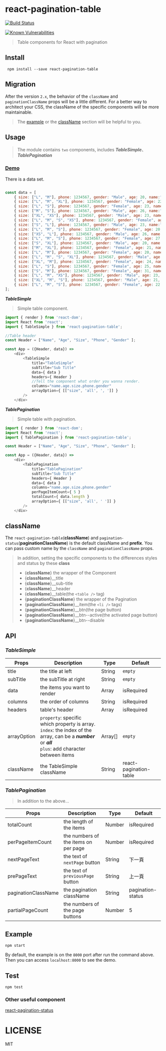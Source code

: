 # react-pagination-table

[![Build Status](https://travis-ci.org/addhome2001/react-pagination-table.svg?branch=master)](https://travis-ci.org/addhome2001/react-pagination-table)

[![Known Vulnerabilities](https://snyk.io/test/github/addhome2001/react-pagination-table/badge.svg)](https://snyk.io/test/github/addhome2001/react-pagination-table)

> Table components for React with pagination

## Install
```
 npm install --save react-pagination-table
```

## Migration
After the version `2.x`, the behavior of the `className` and `paginationClassName` props will be a little different. For a better way to architect your CSS, the className of the specific components will be more maintainable.

> The [example](https://github.com/addhome2001/react-pagination-table/blob/master/example) or the [className](https://github.com/addhome2001/react-pagination-table#classname) section will be helpful to you.


## Usage

>The module contains `two` components, includes ___TableSimple___、___TablePagination___

### [Demo](https://addhome2001.github.io/react-pagination-table/)

There is a data set.

````javascript

const data = [
    { size: ["L", "M"], phone: 1234567, gender: "Male", age: 20, name:"Ben" },
    { size: ["L", "M", "XL"], phone: 1234567, gender: "Female", age: 22, name:"Ken" },
    { size: ["L", "S"], phone: 1234567, gender: "Female", age: 23, name:"Jay" },
    { size: ["M", "S"], phone: 1234567, gender: "Male", age: 26, name:"Chip" },
    { size: ["XL", "XS"], phone: 1234567, gender: "Male", age: 23, name:"Lee" },
    { size: ["L", "M", "S", "XS"], phone: 1234567, gender: "Female", age: 30, name:"Frank" },
    { size: ["S", "L"], phone: 1234567, gender: "Male", age: 23, name:"CoCo" },
    { size: ["L", "M", "S"], phone: 1234567, gender: "Female", age: 20, name:"Fake" },
    { size: ["XS", "L"], phone: 1234567, gender: "Male", age: 26, name:"Dump" },
    { size: ["L", "M", "S"], phone: 1234567, gender: "Female", age: 27, name:"Ocean" },
    { size: ["S", "XL"], phone: 1234567, gender: "Male", age: 20, name:"Polo" },
    { size: ["M", "XL"], phone: 1234567, gender: "Female", age: 21, name:"Queen" },
    { size: ["L", "M"], phone: 1234567, gender: "Female", age: 20, name:"Bump" },
    { size: ["L", "M", "S", "XL"], phone: 1234567, gender: "Male", age: 22, name:"Judy" },
    { size: ["XL", "M"], phone: 1234567, gender: "Female", age: 24, name:"Ryan" },
    { size: ["L", "S"], phone: 1234567, gender: "Female", age: 25, name:"Flow" },
    { size: ["S", "M"], phone: 1234567, gender: "Female", age: 31, name:"Ray" },
    { size: ["L", "M", "XS"], phone: 1234567, gender: "Male", age: 23, name:"Yen" },
    { size: ["XL", "M", "S"], phone: 1234567, gender: "Male", age: 21, name:"Gray" },
    { size: ["L", "M", "S"], phone: 1234567, gender: "Female", age: 22, name:"Tom" }
];
````

___TableSimple___

>Simple table component.

````javascript
import { render } from 'react-dom';
import React from 'react';
import { TableSimple } from 'react-pagination-table';

//Table header
const Header = ["Name", "Age", "Size", "Phone", "Gender" ];

const App = ({Header, data}) =>
    <div>
        <TableSimple
            title="TableSimple"
            subTitle="Sub Title"
            data={ data }
            headers={ Header }
            //Tell the component what order you wanna render.
            columns="name.age.size.phone.gender"
            arrayOption={ [["size", 'all', ', ']] }
        />
    </div>

````


___TablePagination___

>Simple table with pagination.

````javascript
import { render } from 'react-dom';
import React from 'react';
import { TablePagination } from 'react-pagination-table';

const Header = ["Name", "Age", "Size", "Phone", "Gender" ];

const App = ({Header, data}) =>
    <div>
        <TablePagination
            title="TablePagination"
            subTitle="Sub Title"
            headers={ Header }
            data={ data }
            columns="name.age.size.phone.gender"
            perPageItemCount={ 5 }
            totalCount={ data.length }
            arrayOption={ [["size", 'all', ' ']] }
        />
    </div>

````

## className
The `react-pagination-table`(**className**) and `pagination-status`(**paginationClassName**) is the default className and **prefix**. You can pass custom name by the `className` and `paginationClassName` props.

> In addition, setting the specific components to the differences styles and status by these **class**
>- {**className**} the wrapper of the Component
>- {**className**}__title
>- {**className**}__sub-title
>- {**className**}__header
>- {**className**}__table(the `<table />` tag)
>- {**paginationClassName**} the wrapper of the Pagination
>- {**paginationClassName**}__item(the `<li />` tags)
>- {**paginationClassName**}__btn(the page button)
>- {**paginationClassName**}__btn--active(the activated page button)
>- {**paginationClassName**}__btn--disable

## API

### ___TableSimple___

| Props        | Description                        | Type          | Default                  |
|------------------|------------------------------------|---------------|--------------------------|
| title   |  the title at left          | String      | `empty`                      |
| subTitle | the subTitle at right  | String        | `empty`                |
| data            | the items you want to render   | Array        | isRequired                       |
| columns  | the order of columns         | String        | isRequired                       |
| headers         | table's header                     | Array        | isRequired                   |
| arrayOption | `property`: specific which property is array.<br> `index`: the index of the array, can be a ___number___ or ___all___<br>`plus`: add character between items | Array[]        | `empty`                   |
| className         | the TableSimple className                     | String        | react-pagination-table                  |

### ___TablePagination___

>In addition to the above...

| Props        | Description                        | Type          | Default                  |
|------------------|------------------------------------|---------------|--------------------------|
| totalCount            | the length of the items                 | Number        | isRequired                       |
| perPageItemCount  | the numbers of the items on per page           | Number        | isRequired                       |
| nextPageText         | the text of `nextPage` button                     | String        | 下一頁                    |
| prePageText         | the text of `previousPage` button                     | String        | 上一頁                    |
| paginationClassName         | the pagination className                | String        | pagination-status |
| partialPageCount         | the numbers of the page buttons                     | Number        | 5                  |

## Example
```
npm start
```

By default, the example is on the `8000` port after run the command above. Then you can access `localhost:8000` to see the demo.

## Test
```
npm test
```

### Other useful component
[react-pagination-status](https://www.npmjs.com/package/react-pagination-status)

LICENSE
=======

MIT
